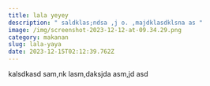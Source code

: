 ```yaml
---
title: lala yeyey
description: " saldklas;ndsa ,j o. ,majdklasdklsna as "
image: /img/screenshot-2023-12-12-at-09.34.29.png
category: makanan
slug: lala-yaya
date: 2023-12-15T02:12:39.762Z
---
```

 ﻿kalsdkasd sam,nk lasm,daksjda asm,jd asd